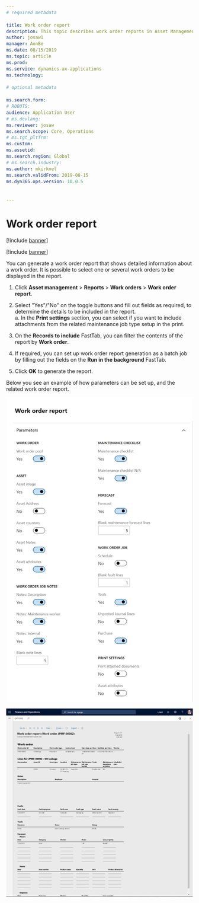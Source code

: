 ```yaml
---
# required metadata

title: Work order report
description: This topic describes work order reports in Asset Management.
author: josaw1
manager: AnnBe
ms.date: 08/15/2019
ms.topic: article
ms.prod: 
ms.service: dynamics-ax-applications
ms.technology: 

# optional metadata

ms.search.form: 
# ROBOTS: 
audience: Application User
# ms.devlang: 
ms.reviewer: josaw
ms.search.scope: Core, Operations
# ms.tgt_pltfrm: 
ms.custom: 
ms.assetid: 
ms.search.region: Global
# ms.search.industry: 
ms.author: mkirknel
ms.search.validFrom: 2019-08-15
ms.dyn365.ops.version: 10.0.5


---
```


# Work order report


[!include [banner](../../includes/banner.md)]

[!include [banner](../../includes/preview-banner.md)]


You can generate a work order report that shows detailed information about a work order. It is possible to select one or several work orders to be displayed in the report.

1. Click **Asset management** > **Reports** > **Work orders** > **Work order report**.

2. Select "Yes"/"No" on the toggle buttons and fill out fields as required, to determine the details to be included in the report.  
  a. In the **Print settings** section, you can select if you want to include attachments from the related maintenance job type setup in the print.

3. On the **Records to include** FastTab, you can filter the contents of the report by **Work order**.

4. If required, you can set up work order report generation as a batch job by filling out the fields on the **Run in the background** FastTab.

5. Click **OK** to generate the report.

Below you see an example of how parameters can be set up, and the related work order report.

![Figure 1](media/20-work-orders.png)


![Figure 2](media/21-work-orders.png)


